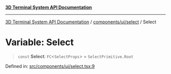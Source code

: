 [**3D Terminal System API Documentation**](../../../../README.md)

***

[3D Terminal System API Documentation](../../../../README.md) / [components/ui/select](../README.md) / Select

# Variable: Select

> `const` **Select**: `FC`\<`SelectProps`\> = `SelectPrimitive.Root`

Defined in: [src/components/ui/select.tsx:9](https://github.com/Dicommunitas/ThreeJS_Terminal_3D/blob/ddd5d4bcdcae7e6ea863634448491f6c8a8bd764/src/components/ui/select.tsx#L9)
